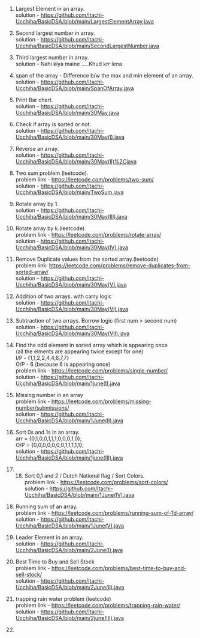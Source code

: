 1. Largest Element in an array.<br>
    solution - https://github.com/Itachi-Ucchiha/BasicDSA/blob/main/LargestElementArray.java<br>
    
2. Second largest number in array.<br>
    solution - https://github.com/Itachi-Ucchiha/BasicDSA/blob/main/SecondLargestNumber.java<br>
    
3. Third largest number in array.<br>
    solution - Nahi kiya maine .....Khud krr lena <br>
    
4. span of the array - Difference b/w the max and min element of an array.<br>
    solution - https://github.com/Itachi-Ucchiha/BasicDSA/blob/main/SpanOfArray.java<br>
    
5. Print Bar chart.<br>
    solution - https://github.com/Itachi-Ucchiha/BasicDSA/blob/main/30May.java<br>
    
6. Check if array is sorted or not.<br>
    solution - https://github.com/Itachi-Ucchiha/BasicDSA/blob/main/30May(I).java<br>
    
7. Reverse an array.<br>
    solution -  https://github.com/Itachi-Ucchiha/BasicDSA/blob/main/30May(II)%2Cjava<br>

8. Two sum problem (leetcode).<br>
    problem link - https://leetcode.com/problems/two-sum/<br>
    solution - https://github.com/Itachi-Ucchiha/BasicDSA/blob/main/TwoSum.java<br>

9. Rotate array by 1.<br>
    solution - https://github.com/Itachi-Ucchiha/BasicDSA/blob/main/30May(III).java<br>

10. Rotate array by k.(leetcode)<br>
    problem link - https://leetcode.com/problems/rotate-array/<br>
    solution - https://github.com/Itachi-Ucchiha/BasicDSA/blob/main/30May(IV).java<br>

11. Remove Duplicate values from the sorted array.(leetcode)<br>
    problem link: https://leetcode.com/problems/remove-duplicates-from-sorted-array/<br>
    solution - https://github.com/Itachi-Ucchiha/BasicDSA/blob/main/30May(V).java<br>
    
12. Addition of two arrays. with carry logic <br>
    solution - https://github.com/Itachi-Ucchiha/BasicDSA/blob/main/30May(VI).java<br>
    
13. Subtraction of two arrays. Borrow logic (first num > second num)<br>
    solution - https://github.com/Itachi-Ucchiha/BasicDSA/blob/main/30May(VII).java<br>
    
14. Find the odd element in sorted array which is appearing once <br>
        (all the elments are appearing twice except for one)<br>
        I/P - {1,1,2,2,4,4,6,7,7}<br>
        O/P - 6 (because 6 is appearing once)<br>
    problem link - https://leetcode.com/problems/single-number/ <br>
    solution - https://github.com/Itachi-Ucchiha/BasicDSA/blob/main/1june(I).java <br>
    
15. Missing number in an array<br>
    problem link - https://leetcode.com/problems/missing-number/submissions/  <br>
    solution - https://github.com/Itachi-Ucchiha/BasicDSA/blob/main/1June(II).java  <br>
    
16. Sort 0s and 1s in an array.<br>
        arr = {0,1,0,0,1,1,1,0,0,0,1,0};<br>
        O/P = {0,0,0,0,0,0,0,1,1,1,1,1};<br>
    solution - https://github.com/Itachi-Ucchiha/BasicDSA/blob/main/1june(III).java <br>

17. 18. Sort 0,1 and 2 / Dutch National flag / Sort Colors.<br>
    problem link - https://leetcode.com/problems/sort-colors/   <br>
    solution - https://github.com/Itachi-Ucchiha/BasicDSA/blob/main/1June(IV).java

18. Running sum of an array. <br>
    problem link - https://leetcode.com/problems/running-sum-of-1d-array/ <br>
    solution - https://github.com/Itachi-Ucchiha/BasicDSA/blob/main/1June(V).java <br>
    
19. Leader Element in an array. <br>
    solution - https://github.com/Itachi-Ucchiha/BasicDSA/blob/main/2June(I).java   <br>

20. Best Time to Buy and Sell Stock <br>
    problem link - https://leetcode.com/problems/best-time-to-buy-and-sell-stock/ <br>
    solution - https://github.com/Itachi-Ucchiha/BasicDSA/blob/main/2June(II).java <br>

21. trapping rain water problem (leetcode)<br>
    problem link - https://leetcode.com/problems/trapping-rain-water/   <br>
    solution - https://github.com/Itachi-Ucchiha/BasicDSA/blob/main/2june(III).java <br>

22. 
